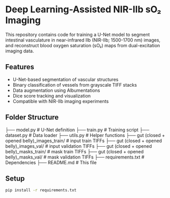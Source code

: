 # Deep Learning-Assisted NIR-IIb sO₂ Imaging

This repository contains code for training a U-Net model to segment intestinal vasculature in near-infrared IIb (NIR-IIb; 1500-1700 nm) images, and reconstruct blood oxygen saturation (sO₂) maps from dual-excitation imaging data.

## Features
- U-Net-based segmentation of vascular structures
- Binary classification of vessels from grayscale TIFF stacks
- Data augmentation using Albumentations
- Dice score tracking and visualization
- Compatible with NIR-IIb imaging experiments

## Folder Structure
├── model.py # U-Net definition
├── train.py # Training script
├── dataset.py # Data loader
├── utils.py # Helper functions
├── gut (closed + opened belly)_images_train/ # input train TIFFs
├── gut (closed + opened belly)_images_val/ # input validation TIFFs
├── gut (closed + opened belly)_masks_train/ # mask train TIFFs
├── gut (closed + opened belly)_masks_val/ # mask validation TIFFs
├── requirements.txt # Dependencies
├── README.md # This file

## Setup
```bash
pip install -r requirements.txt
